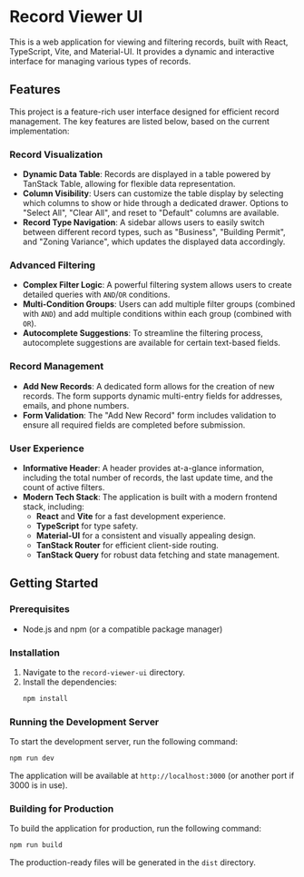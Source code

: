 # Record Viewer UI

This is a web application for viewing and filtering records, built with React, TypeScript, Vite, and Material-UI. It provides a dynamic and interactive interface for managing various types of records.

## Features

This project is a feature-rich user interface designed for efficient record management. The key features are listed below, based on the current implementation:

### Record Visualization
- **Dynamic Data Table**: Records are displayed in a table powered by TanStack Table, allowing for flexible data representation.
- **Column Visibility**: Users can customize the table display by selecting which columns to show or hide through a dedicated drawer. Options to "Select All", "Clear All", and reset to "Default" columns are available.
- **Record Type Navigation**: A sidebar allows users to easily switch between different record types, such as "Business", "Building Permit", and "Zoning Variance", which updates the displayed data accordingly.

### Advanced Filtering
- **Complex Filter Logic**: A powerful filtering system allows users to create detailed queries with `AND`/`OR` conditions.
- **Multi-Condition Groups**: Users can add multiple filter groups (combined with `AND`) and add multiple conditions within each group (combined with `OR`).
- **Autocomplete Suggestions**: To streamline the filtering process, autocomplete suggestions are available for certain text-based fields.

### Record Management
- **Add New Records**: A dedicated form allows for the creation of new records. The form supports dynamic multi-entry fields for addresses, emails, and phone numbers.
- **Form Validation**: The "Add New Record" form includes validation to ensure all required fields are completed before submission.

### User Experience
- **Informative Header**: A header provides at-a-glance information, including the total number of records, the last update time, and the count of active filters.
- **Modern Tech Stack**: The application is built with a modern frontend stack, including:
  - **React** and **Vite** for a fast development experience.
  - **TypeScript** for type safety.
  - **Material-UI** for a consistent and visually appealing design.
  - **TanStack Router** for efficient client-side routing.
  - **TanStack Query** for robust data fetching and state management.

## Getting Started

### Prerequisites
- Node.js and npm (or a compatible package manager)

### Installation
1. Navigate to the `record-viewer-ui` directory.
2. Install the dependencies:
   ```bash
   npm install
   ```

### Running the Development Server
To start the development server, run the following command:
```bash
npm run dev
```
The application will be available at `http://localhost:3000` (or another port if 3000 is in use).

### Building for Production
To build the application for production, run the following command:
```bash
npm run build
```
The production-ready files will be generated in the `dist` directory.
